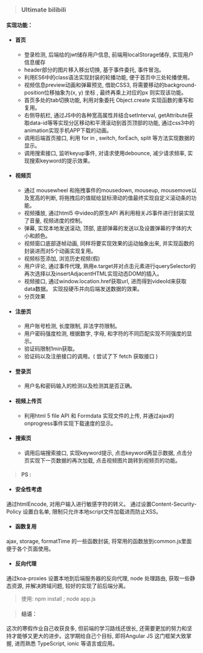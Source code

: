> ### Ultimate bilibili


#### 实现功能：

* #### 首页

  * 登录检测, 后端给的jwt储存用户信息, 前端用localStorage储存, 实现用户信息缓存
  * header部分的图片移入移出切换, 基于事件委托, 事件冒泡。
  * 利用ES6中的class语法实现封装的轮播功能, 便于首页中三处轮播使用。
  * 视频信息preview动画和弹幕预览, 借助CSS3, 将需要移动的background-position位移抽象为(x, y) 坐标 , 最终再乘上对应的px 则实现该功能。
  * 首页多处的tab切换功能, 利用对象委托 Object.create 实现函数的重写和复用。
  * 右侧导航栏,  通过JS中的各种宽高属性并结合setInterval,  getAttribute获取data-id等等实现分区移动和平滑滚动到首页顶部的功能, 通过css3中的animation实现手机APP下载的动画。
  * 调用后端首页接口, 利用 for in , switch, forEach, split 等方法实现数据的显示。
  * 调用搜索接口, 监听keyup事件, 对请求使用debounce, 减少请求频率, 实现搜索keyword的提示效果。


* #### 视频页

  * 通过 mousewheel 和拖拽事件的mousedown, mouseup, mousemove以及宽高的判断, 将拖拽后的值赋给鼠标滑动的值最终实现自定义滚动条的功能。
  * 视频播放, 通过html5 中video的原生API 再利用相关JS事件进行封装实现了音量, 视频进度的控制。
  * 弹幕, 实现本地发送滚动, 顶部, 底部弹幕的发送以及设置弹幕的字体的大小和颜色。
  * 视频窗口底部逐帧动画, 同样将要实现效果的运动抽象出来, 并实现函数的封装进而对5个动画实现复用。
  * 视频标签添加, 浏览历史视频(假)
  * 用户评论, 通过事件代理, 熟用e.target并对点击元素进行querySelector的再次选择以及insertAdjacentHTML实现动态DOM的插入。
  * 视频接口, 通过window.location.href获取url, 进而得到videoId来获取data数据。 实现投硬币并向后端发送数据的效果。
  * 分页效果


* #### 注册页

  * 用户账号检测, 长度限制, 非法字符限制。
  * 用户密码强度检测, 根据数字, 字母, 和字符的不同匹配实现不同强度的显示。
  * 验证码限制1min获取。
  * 验证码以及注册接口的调用。( 尝试了下 fetch 获取接口 )


* #### 登录页

  * 用户名和密码输入的检测以及检测其是否正确。

* #### 视频上传页

  * 利用html 5 file API 和 Formdata 实现文件的上传, 并通过ajax的onprogress事件实现下载速度的显示。


* #### 搜索页

  * 调用后端搜索接口, 实现keyword提示, 点击keyword再显示数据, 点击分页实现下一页数据的再次加载, 点击视频图片跳转到视频页的功能。

> #### PS :

* #### 安全性考虑

通过htmlEncode, 对用户输入进行敏感字符的转义。 通过设置Content-Security-Policy 设置白名单, 限制只允许本地script文件加载进而防止XSS。

* #### 函数复用

ajax, storage, formatTime 的一些函数封装, 将常用的函数放到common.js里面便于各个页面使用。

* ####  反向代理

通过koa-proxies 设置本地到后端服务器的反向代理, node 处理路由, 获取一些静态资源, 并解决跨域问题, 较好的实现了前后端分离。

> 使用:  npm install ; node app.js

> #### 结语： 

这次的寒假作业自己收获良多, 但前端的学习路线还很长, 还需要更加的努力和坚持才能够又更大的进步。这学期给自己个目标,  即将Angular JS 这门框架大致掌握,  进而熟悉 TypeScript, ionic 等语言或应用。











